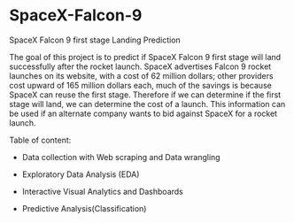 # SpaceX-Falcon-9
SpaceX Falcon 9 first stage Landing Prediction

The goal of this project is to predict if SpaceX Falcon 9 first stage will land successfully after the rocket launch. SpaceX advertises Falcon 9 rocket launches on its website, with a cost of 62 million dollars; other providers cost upward of 165 million dollars each, much of the savings is because SpaceX can reuse the first stage. Therefore if we can determine if the first stage will land, we can determine the cost of a launch. This information can be used if an alternate company wants to bid against SpaceX for a rocket launch.

Table of content:

* Data collection with Web scraping and Data wrangling

* Exploratory Data Analysis (EDA)

* Interactive Visual Analytics and Dashboards

* Predictive Analysis(Classification)
